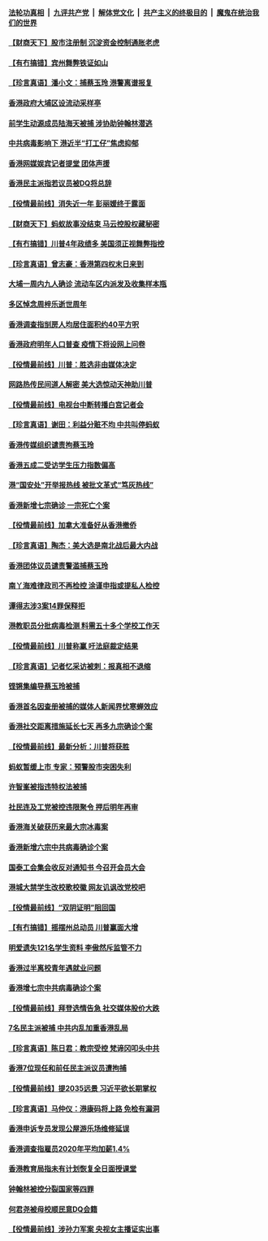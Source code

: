 

####  [法轮功真相](../../../../basic/blob/master/README.md?t=11110431) &nbsp;|&nbsp; [九评共产党](../../../../9ping.md/blob/master/README.md?t=11110431) &nbsp;|&nbsp; [解体党文化](../../../../jtdwh.md/blob/master/README.md?t=11110431)  &nbsp;|&nbsp; [共产主义的终极目的](../../../../gczydzjmd.md/blob/master/README.md?t=11110431) &nbsp;|&nbsp; [魔鬼在统治我们的世界](../../../../mgztzwmdsj.md/blob/master/README.md?t=11110431) 

#### [【财商天下】股市注册制 沉淀资金控制通胀老虎](../pages/nsc415/n12539396.md?t=11110431) 

#### [【有冇搞错】宾州舞弊铁证如山](../pages/nsc415/n12539317.md?t=11110431) 

#### [【珍言真语】潘小文：捕蔡玉玲 港警离谱报复](../pages/nsc415/n12537404.md?t=11110431) 

#### [香港政府大埔区设流动采样亭](../pages/nsc415/n12537540.md?t=11110431) 

#### [前学生动源成员陆海天被捕 涉协助钟翰林潜逃](../pages/nsc415/n12537533.md?t=11110431) 

#### [中共病毒影响下 港近半“打工仔”焦虑抑郁](../pages/nsc415/n12537518.md?t=11110431) 

#### [香港网媒娱宾记者提堂 团体声援](../pages/nsc415/n12537492.md?t=11110431) 

#### [香港民主派指若议员被DQ将总辞](../pages/nsc415/n12537464.md?t=11110431) 

#### [【役情最前线】消失近一年 彭丽媛终于露面](../pages/nsc415/n12537116.md?t=11110431) 

#### [【财商天下】蚂蚁故事没结束 马云控股权藏秘密](../pages/nsc415/n12537259.md?t=11110431) 

#### [【有冇搞错】川普4年政绩多 美国须正视舞弊指控](../pages/nsc415/n12536779.md?t=11110431) 

#### [【珍言真语】曾志豪：香港第四权末日来到](../pages/nsc415/n12536430.md?t=11110431) 

#### [大埔一周内九人确诊 流动车区内派发及收集样本瓶](../pages/nsc415/n12534913.md?t=11110431) 

#### [多区悼念周梓乐逝世周年](../pages/nsc415/n12534895.md?t=11110431) 

#### [香港调查指㓥房人均居住面积约40平方呎](../pages/nsc415/n12534907.md?t=11110431) 

#### [香港政府明年人口普查 疫情下将设网上问卷](../pages/nsc415/n12534893.md?t=11110431) 

#### [【役情最前线】川普：胜选非由媒体决定](../pages/nsc415/n12534512.md?t=11110431) 

#### [网路热传民间道人解密 美大选惊动天神助川普](../pages/nsc415/n12532904.md?t=11110431) 

#### [【役情最前线】电视台中断转播白宫记者会](../pages/nsc415/n12530970.md?t=11110431) 

#### [【珍言真语】谢田：利益分赃不均 中共叫停蚂蚁](../pages/nsc415/n12530193.md?t=11110431) 

#### [香港传媒组织谴责拘蔡玉玲](../pages/nsc415/n12528776.md?t=11110431) 

#### [香港五成二受访学生压力指数偏高](../pages/nsc415/n12528754.md?t=11110431) 

#### [港“国安处”开举报热线 被批文革式“笃灰热线”](../pages/nsc415/n12528747.md?t=11110431) 

#### [香港新增七宗确诊 一宗死亡个案](../pages/nsc415/n12528737.md?t=11110431) 

#### [【役情最前线】加拿大准备好从香港撤侨](../pages/nsc415/n12527977.md?t=11110431) 

#### [【珍言真语】陶杰：美大选是南北战后最大内战](../pages/nsc415/n12527362.md?t=11110431) 

#### [香港团体议员谴责警滥捕蔡玉玲](../pages/nsc415/n12526088.md?t=11110431) 

#### [南丫海难律政司不再检控 涂谨申指或提私人检控](../pages/nsc415/n12526080.md?t=11110431) 

#### [谭得志涉3案14罪保释拒](../pages/nsc415/n12526065.md?t=11110431) 

#### [港教职员分批病毒检测 料需五十多个学校工作天](../pages/nsc415/n12526052.md?t=11110431) 

#### [【役情最前线】川普称赢 吁法庭裁定结果](../pages/nsc415/n12525635.md?t=11110431) 

#### [【珍言真语】记者忆采访被刺：报真相不退缩](../pages/nsc415/n12525168.md?t=11110431) 

#### [铿锵集编导蔡玉玲被捕](../pages/nsc415/n12523524.md?t=11110431) 

#### [香港首名因查册被捕的媒体人新闻界忧寒蝉效应](../pages/nsc415/n12523552.md?t=11110431) 

#### [香港社交距离措施延长七天 再多九宗确诊个案](../pages/nsc415/n12523520.md?t=11110431) 

#### [【役情最前线】最新分析：川普将获胜](../pages/nsc415/n12522817.md?t=11110431) 

#### [蚂蚁暂缓上市 专家：预警股市突困失利](../pages/nsc415/n12523272.md?t=11110431) 

#### [许智峯被指违特权法被捕](../pages/nsc415/n12521055.md?t=11110431) 

#### [社民连及工党被控违限聚令 押后明年再审](../pages/nsc415/n12521062.md?t=11110431) 

#### [香港海关破获历来最大宗冰毒案](../pages/nsc415/n12521042.md?t=11110431) 

#### [香港新增六宗中共病毒确诊个案](../pages/nsc415/n12521010.md?t=11110431) 

#### [国泰工会集会收反对通知书 今召开会员大会](../pages/nsc415/n12521008.md?t=11110431) 

#### [港城大禁学生改校歌校徽 网友讥讽改党校吧](../pages/nsc415/n12520979.md?t=11110431) 

#### [【役情最前线】“双阴证明”阻回国](../pages/nsc415/n12520314.md?t=11110431) 

#### [【有冇搞错】摇摆州总动员 川普赢面大增](../pages/nsc415/n12520131.md?t=11110431) 

#### [明爱遗失121名学生资料 李傲然斥监管不力](../pages/nsc415/n12518490.md?t=11110431) 

#### [香港过半离校青年遇就业问题](../pages/nsc415/n12518435.md?t=11110431) 

#### [香港增七宗中共病毒确诊个案](../pages/nsc415/n12518444.md?t=11110431) 

#### [【役情最前线】拜登选情告急 社交媒体股价大跌](../pages/nsc415/n12518057.md?t=11110431) 

#### [7名民主派被捕 中共内乱加重香港乱局](../pages/nsc415/n12518162.md?t=11110431) 

#### [【珍言真语】陈日君：教宗受控 梵谛冈叩头中共](../pages/nsc415/n12517500.md?t=11110431) 

#### [香港7位现任和前任民主派议员遭拘捕](../pages/nsc415/n12517503.md?t=11110431) 

#### [【役情最前线】提2035远景 习近平欲长期掌权](../pages/nsc415/n12514625.md?t=11110431) 

#### [【珍言真语】马仲仪：港康码将上路 免检有漏洞](../pages/nsc415/n12514422.md?t=11110431) 

#### [香港申诉专员发现公屋游乐场维修延误](../pages/nsc415/n12512358.md?t=11110431) 

#### [香港调查指雇员2020年平均加薪1.4%](../pages/nsc415/n12512336.md?t=11110431) 

#### [香港教育局指未有计划恢复全日面授课堂](../pages/nsc415/n12512332.md?t=11110431) 

#### [钟翰林被控分裂国家等四罪](../pages/nsc415/n12512300.md?t=11110431) 

#### [何君尧被母校顺民意DQ会籍](../pages/nsc415/n12512301.md?t=11110431) 

#### [【役情最前线】涉孙力军案 央视女主播证实出事](../pages/nsc415/n12511777.md?t=11110431) 

